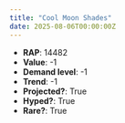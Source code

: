 ```yaml
---
title: "Cool Moon Shades"
date: 2025-08-06T00:00:00Z
---
```

- **RAP**: 14482
- **Value**: -1
- **Demand level**: -1
- **Trend**: -1
- **Projected?**: True
- **Hyped?**: True
- **Rare?**: True
